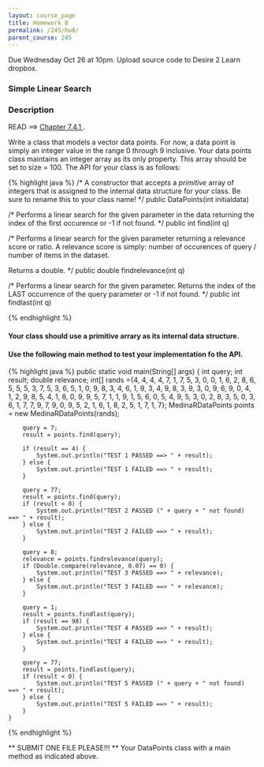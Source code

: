 ```yaml
---
layout: course_page
title: Homework 8
permalink: /245/hw8/
parent_course: 245
---
```


Due Wednesday Oct 26 at 10pm. Upload source code to Desire 2 Learn dropbox.

### Simple Linear Search


### Description

READ ==> [Chapter 7.4.1 ](http://math.hws.edu/javanotes/c7/s4.html).

Write a class that models a vector data points. For now, a data point is simply an integer value in the range 0 through 9 inclusive. Your data points class maintains an integer array as its only property. This array should be set to size = 100. The API for your class is as follows:

{% highlight java %}
/* 
A constructor that accepts a *primitive* array of integers 
that is assigned to the internal data structure for your class. 
Be sure to rename this to your class name!
*/
public DataPoints(int initialdata)

/* 
Performs a linear search for the given parameter in the data 
returning the index of the first occurence or -1 if not found.
*/
public int find(int q)

/* 
Performs a linear search for the given parameter returning 
a relevance score or ratio. A relevance score is simply: number of occurences
of query / number of items in the dataset. 

Returns a double.
*/
public double findrelevance(int q)

/*
Performs a linear search for the given parameter. Returns the index of the LAST occurrence of the query parameter or -1 if not found.
*/
public int findlast(int q)

{% endhighlight %}

#### Your class should use a primitive arrary as its internal data structure. 

#### Use the following main method to test your implementation fo the API.
{% highlight java %}
	public static void main(String[] args) {
		int query;
		int result;
		double relevance;
		int[] rands ={4, 4, 4, 4, 7, 1, 7, 5, 3, 0, 0, 1, 6, 2, 8, 6, 5, 5, 5, 3, 7, 5, 3, 6, 5, 1, 0, 9, 8, 3, 4, 6, 1, 9, 3, 4, 9, 8, 3, 9, 3, 0, 9, 6, 9, 0, 4, 1, 2, 9, 8, 5, 4, 1, 8, 0, 9, 9, 5, 7, 1, 1, 9, 1, 5, 6, 0, 5, 4, 9, 5, 3, 0, 2, 8, 3, 5, 0, 3, 6, 1, 7, 7, 9, 7, 9, 0, 9, 5, 2, 1, 6, 1, 8, 2, 5, 1, 7, 1, 7};
		MedinaRDataPoints points = new MedinaRDataPoints(rands);

		query = 7;
		result = points.find(query);

		if (result == 4) {
			System.out.println("TEST 1 PASSED ==> " + result);
		} else {
			System.out.println("TEST 1 FAILED ==> " + result);
		}

		query = 77;
		result = points.find(query);
		if (result < 0) {
			System.out.println("TEST 2 PASSED (" + query + " not found) ==> " + result);
		} else {
			System.out.println("TEST 2 FAILED ==> " + result);
		}

		query = 8;
		relevance = points.findrelevance(query);
		if (Double.compare(relevance, 0.07) == 0) {
			System.out.println("TEST 3 PASSED ==> " + relevance);
		} else {
			System.out.println("TEST 3 FAILED ==> " + relevance);
		}

		query = 1;
		result = points.findlast(query);
		if (result == 98) {
			System.out.println("TEST 4 PASSED ==> " + result);
		} else {
			System.out.println("TEST 4 FAILED ==> " + result);
		}

		query = 77;
		result = points.findlast(query);
		if (result < 0) {
			System.out.println("TEST 5 PASSED (" + query + " not found) ==> " + result);
		} else {
			System.out.println("TEST 5 FAILED ==> " + result);
		}
	}
{% endhighlight %}


** SUBMIT ONE FILE PLEASE!!! ** Your DataPoints class with a main method as indicated above.










